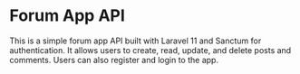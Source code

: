 # Forum App API
This is a simple forum app API built with Laravel 11 and Sanctum for authentication. It allows users to create, read, update, and delete posts and comments. Users can also register and login to the app.
